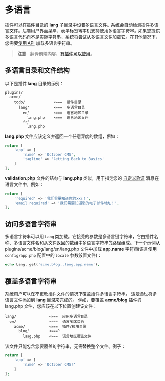 # 多语言

插件可以在插件目录的 **lang** 子目录中设置多语言文件。系统会自动检测插件多语言文件。后端用户界面菜单、表单标签等本机支持使用多语言字符串。如果您提供多语言代码而不是实际字符串，系统将尝试从多语言文件加载它。在其他情况下，您需要[使用 API](#oc-accessing-localization-strings) 加载多语言字符串。

> **注意**：翻译前端内容，[有插件可以使用](https://octobercms.com/plugin/rainlab-translate)。

## 多语言目录和文件结构

以下是插件 **lang** 目录的示例：

```
plugins/
  acme/
    todo/             <===  插件目录
      lang/           <===  多语言目录
        en/           <===  语言地区目录
          lang.php    <===  语言地区文件
        fr/
          lang.php
```

**lang.php** 文件应该定义并返回一个任意深度的数组，例如：

```php
return [
    'app' => [
        'name' => 'October CMS',
        'tagline' => 'Getting Back to Basics'
    ]
];
```

**validation.php** 文件的结构与 **lang.php** 类似，用于指定您的 [自定义验证](https://octobercms.com/docs/services/validation#localization) 消息在语言文件中，例如：

```php
return [
    'required' => '我们需要知道你的xxx！',
    'email.required' => '我们需要知道您的电子邮件地址！',
];
```

<a id="oc-accessing-localization-strings"></a>
## 访问多语言字符串

多语言字符串可以用 `Lang` 类加载。它接受的参数是多语言键字符串，它由插件名称、多语言文件名和从文件返回的数组中多语言字符串的路径组成。下一个示例从 plugins/acme/blog/lang/en/lang.php 文件中加载 **app.name** 字符串(语言使用 `config/app.php` 配置中的 `locale` 参数设置文件)：

```php
echo Lang::get('acme.blog::lang.app.name');
```

## 覆盖多语言字符串

系统用户可以在不更改插件文件的情况下覆盖插件多语言字符串。 这是通过将多语言文件添加到 **lang** 目录来完成的。 例如，要覆盖 **acme/blog** 插件的 lang.php 文件，您应该在以下位置创建该文件：

```
lang/               <===  应用多语言目录
  en/               <===  语言地区目录
    acme/           <===  插件/模块目录
      blog/         <===^
        lang.php    <===  语言地区覆盖文件
```

该文件只能包含您要覆盖的字符串，无需替换整个文件。例子：

```php
return [
    'app' => [
        'name' => 'October CMS!'
    ]
];
```

